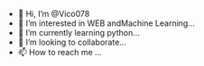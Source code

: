 - 👋 Hi, I’m @Vico078
- 👀 I’m interested in WEB andMachine Learning...
- 🌱 I’m currently learning python...
- 💞️ I’m looking to collaborate...
- 📫 How to reach me ...

<!---
Vico078/Vico078 is a ✨ special ✨ repository because its `README.md` (this file) appears on your GitHub profile.
You can click the Preview link to take a look at your changes.
--->
